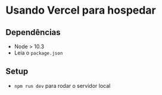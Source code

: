 # Usando Vercel para hospedar

## Dependências

* Node > 10.3
* Leia o `package.json`

## Setup

* `npm run dev` para rodar o servidor local
